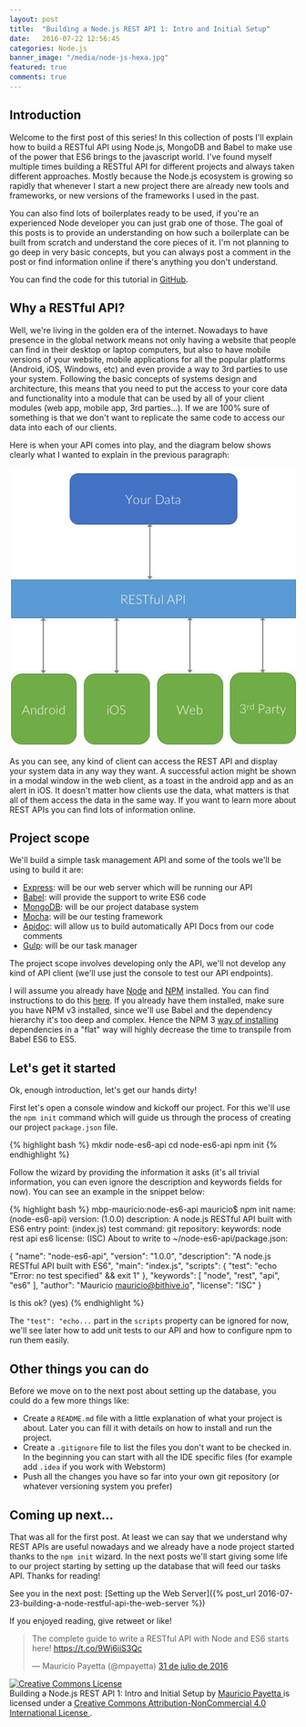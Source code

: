 ```yaml
---
layout: post
title:  "Building a Node.js REST API 1: Intro and Initial Setup"
date:   2016-07-22 12:56:45
categories: Node.js
banner_image: "/media/node-js-hexa.jpg"
featured: true
comments: true
---
```


## Introduction

<!--from-->
Welcome to the first post of this series! In this collection of posts I'll explain how to build a RESTful API using 
Node.js, MongoDB and Babel to make use of the power that ES6 brings to the javascript world.
I've found myself multiple times building a RESTful API for different projects and always taken different approaches.
Mostly because the Node.js ecosystem is growing so rapidly that whenever I start a new project there are already new
tools and frameworks, or new versions of the frameworks I used in the past.
<!--to-->

You can also find lots of boilerplates ready to be used, if you're an experienced Node developer you can just grab one
of those. The goal of this posts is to provide an understanding on how such a boilerplate can be built from scratch
and understand the core pieces of it. I'm not planning to go deep in very basic concepts, but you can always post a comment
in the post or find information online if there's anything you don't understand.

You can find the code for this tutorial in [GitHub](https://github.com/mpayetta/node-es6-rest-api).


## Why a RESTful API?

Well, we're living in the golden era of the internet. Nowadays to have presence in the global network means not only
having a website that people can find in their desktop or laptop computers, but also to have mobile versions of your
website, mobile applications for all the popular platforms (Android, iOS, Windows, etc) and even provide a way to 
3rd parties to use your system.
Following the basic concepts of systems design and architecture, this means that you need to put the access to your core
data and functionality into a module that can be used by all of your client modules (web app, mobile app, 3rd parties...).
If we are 100% sure of something is that we don't want to replicate the same code to access our data into each of our clients.

Here is when your API comes into play, and the diagram below shows clearly what I wanted to explain in the previous paragraph:

 
<img src="/media/REST-API.jpg">

As you can see, any kind of client can access the REST API and display your system data in any way they want. A 
successful action might be shown in a modal window in the web client, as a toast in the android app and as an alert
in iOS. It doesn't matter how clients use the data, what matters is that all of them access the data in the same
way. 
If you want to learn more about REST APIs you can find lots of information online.

## Project scope

We'll build a simple task management API and some of the tools we'll be using to build it are:

- [Express](https://expressjs.com/): will be our web server which will be running our API
- [Babel](https://babeljs.io/): will provide the support to write ES6 code
- [MongoDB](https://www.mongodb.com/): will be our project database system
- [Mocha](https://mochajs.org/): will be our testing framework
- [Apidoc](http://apidocjs.com/): will allow us to build automatically API Docs from our code comments
- [Gulp](http://gulpjs.com/): will be our task manager

The project scope involves developing only the API, we'll not develop any kind of API client (we'll use just the console
to test our API endpoints).

I will assume you already have [Node](https://nodejs.org/en/) and [NPM](https://www.npmjs.com/) installed. You can find
instructions to do this [here](https://docs.npmjs.com/getting-started/installing-node). 
If you already have them installed, make sure you have NPM v3 installed, since we'll use Babel and the dependency hierarchy
it's too deep and complex. Hence the NPM 3 [way of installing](https://docs.npmjs.com/how-npm-works/npm3) dependencies 
in a "flat" way will highly decrease the time to transpile from Babel ES6 to ES5.

## Let's get it started

Ok, enough introduction, let's get our hands dirty!

First let's open a console window and kickoff our project. For this we'll use the `npm init` command which will guide 
us through the process of creating our project `package.json` file. 

{% highlight bash %}
mkdir node-es6-api
cd node-es6-api
npm init
{% endhighlight %}

Follow the wizard by providing the information it asks (it's all trivial information, you can even ignore the description 
and keywords fields for now). You can see an example in the snippet below:

{% highlight bash %}
mbp-mauricio:node-es6-api mauricio$ npm init
name: (node-es6-api)
version: (1.0.0)
description: A node.js RESTful API built with ES6
entry point: (index.js)
test command:
git repository:
keywords: node rest api es6
license: (ISC)
About to write to ~/node-es6-api/package.json:

{
  "name": "node-es6-api",
  "version": "1.0.0",
  "description": "A node.js RESTful API built with ES6",
  "main": "index.js",
  "scripts": {
    "test": "echo \"Error: no test specified\" && exit 1"
  },
  "keywords": [ "node", "rest", "api", "es6" ],
  "author": "Mauricio <mauricio@bithive.io>",
  "license": "ISC"
}

Is this ok? (yes)
{% endhighlight %}

The `"test": "echo...` part in the `scripts` property can be ignored for now, we'll see later how to add unit tests to 
our API and how to configure npm to run them easily.

## Other things you can do

Before we move on to the next post about setting up the database, you could do a few more things like:

- Create a `README.md` file with a little explanation of what your project is about. Later you can fill it with details
on how to install and run the project.
- Create a `.gitignore` file to list the files you don't want to be checked in. In the beginning you can start with all the
IDE specific files (for example add `.idea` if you work with Webstorm)
- Push all the changes you have so far into your own git repository (or whatever versioning system you prefer)

## Coming up next...

That was all for the first post. At least we can say that we understand why REST APIs are useful nowadays and we already
have a node project started thanks to the `npm init` wizard.
In the next posts we'll start giving some life to our project starting by setting up the database that will feed our 
tasks API.
Thanks for reading! 

See you in the next post: [Setting up the Web Server]({% post_url 2016-07-23-building-a-node-restful-api-the-web-server  %})

If you enjoyed reading, give retweet or like! 

<blockquote class="twitter-tweet" data-lang="es"><p lang="en" dir="ltr">The complete guide to write a RESTful API with Node and ES6 starts here! <a href="https://t.co/9Wj6iiS3Qc">https://t.co/9Wj6iiS3Qc</a></p>&mdash; Mauricio Payetta (@mpayetta) <a href="https://twitter.com/mpayetta/status/759583208501448704">31 de julio de 2016</a></blockquote>
<script async src="//platform.twitter.com/widgets.js" charset="utf-8"></script>

<div class="cc">
    <a rel="license" href="http://creativecommons.org/licenses/by-nc/4.0/">
        <img alt="Creative Commons License" style="border-width:0" src="https://i.creativecommons.org/l/by-nc/4.0/88x31.png" />
    </a>
    <br/>
    <span xmlns:dct="http://purl.org/dc/terms/" href="http://purl.org/dc/dcmitype/Text" property="dct:title" rel="dct:type">
        Building a Node.js REST API 1: Intro and Initial Setup
    </span> 
    by 
    <a xmlns:cc="http://creativecommons.org/ns#" href="http://blog.mpayetta.com" property="cc:attributionName" rel="cc:attributionURL">
        Mauricio Payetta
    </a> 
    is licensed under a 
    <a rel="license" href="http://creativecommons.org/licenses/by-nc/4.0/">
        Creative Commons Attribution-NonCommercial 4.0 International License
    </a>.
</div>